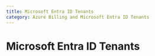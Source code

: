 ```yaml
---
title: Microsoft Entra ID Tenants
category: Azure Billing and Microsoft Entra ID Tenants
---
```


# Microsoft Entra ID Tenants
